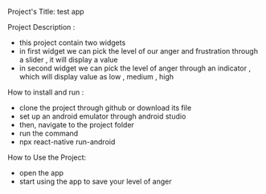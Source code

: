 Project's Title: test app

Project Description :

* this project contain two widgets 
* in first widget we can pick the level of our anger and frustration through a slider , it will display a value
* in second widget we can pick the level of anger through an indicator , which will display value as low , medium , high

How to install and run : 

* clone the project through github or download its file
* set up an android emulator through android studio 
* then, navigate to the project folder
* run the command 
* npx react-native run-android

How to Use the Project: 

* open the app
* start using the app to save your level of anger
